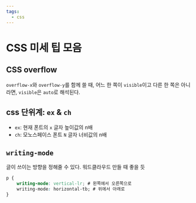 ```yaml
---
tags:
  - css
---
```


# CSS 미세 팁 모음

## CSS overflow

`overflow-x`와 `overflow-y`를 함께 쓸 때, 어느 한 쪽이 `visible`이고 다른 한 쪽은 아니라면, `visible`은 `auto`로 해석된다.

## css 단위계: `ex` & `ch`

- `ex`: 현재 폰트의 `x` 글자 높이값의 n배
- `ch`: 모노스페이스 폰트 `N` 글자 너비값의 n배

## `writing-mode`

글이 쓰이는 방향을 정해줄 수 있다. 워드클라우드 만들 때 좋을 듯

```css
p {
	writing-mode: vertical-lr; # 왼쪽에서 오른쪽으로
	writing-mode: horizontal-tb; # 위에서 아래로
}
```

